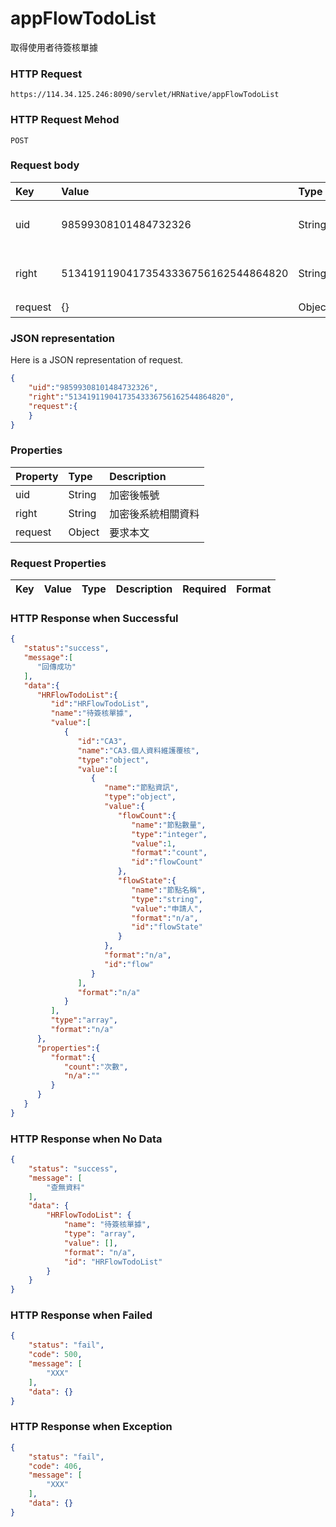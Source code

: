 # appFlowTodoList
取得使用者待簽核單據

### HTTP Request
```
https://114.34.125.246:8090/servlet/HRNative/appFlowTodoList
```

### HTTP Request Mehod
```
POST
```

### Request body
| Key | Value | Type | Description |
|:----------|:-------------|:-----|:------------|
| uid | 98599308101484732326 | String | 需透過appLogin取得
| right | 51341911904173543336756162544864820 | String | 需透過appLogin取得 |
| request | {} | Object | 查詢條件

### JSON representation
Here is a JSON representation of request.
```json
{
    "uid":"98599308101484732326",
    "right":"51341911904173543336756162544864820",
    "request":{
    }
}
```

### Properties
| Property | Type | Description |
|:---------|:-----|:------------|
| uid   | String | 加密後帳號 |
| right | String | 加密後系統相關資料 |
| request | Object | 要求本文 |

### Request Properties
| Key | Value | Type | Description | Required | Format |
|:----------|:-------------|:-----|:------------|:------------|:------------|


### HTTP Response when Successful
```json
{
   "status":"success",
   "message":[
      "回傳成功"
   ],
   "data":{
      "HRFlowTodoList":{
         "id":"HRFlowTodoList",
         "name":"待簽核單據",
         "value":[
            {
               "id":"CA3",
               "name":"CA3.個人資料維護覆核",
               "type":"object",
               "value":[
                  {
                     "name":"節點資訊",
                     "type":"object",
                     "value":{
                        "flowCount":{
                           "name":"節點數量",
                           "type":"integer",
                           "value":1,
                           "format":"count",
                           "id":"flowCount"
                        },
                        "flowState":{
                           "name":"節點名稱",
                           "type":"string",
                           "value":"申請人",
                           "format":"n/a",
                           "id":"flowState"
                        }
                     },
                     "format":"n/a",
                     "id":"flow"
                  }
               ],
               "format":"n/a"
            }
         ],
         "type":"array",
         "format":"n/a"
      },
      "properties":{
         "format":{
            "count":"次數",
            "n/a":""
         }
      }
   }
}
```

### HTTP Response when No Data 
```json
{
    "status": "success",
    "message": [
        "查無資料"
    ],
    "data": {
        "HRFlowTodoList": {
            "name": "待簽核單據",
            "type": "array",
            "value": [],
            "format": "n/a",
            "id": "HRFlowTodoList"
        }
    }
}
```

### HTTP Response when Failed
```json
{
    "status": "fail",
    "code": 500,
    "message": [
        "XXX"
    ],
    "data": {}
}
```

### HTTP Response when Exception
```json
{
    "status": "fail",
    "code": 406,
    "message": [
        "XXX"
    ],
    "data": {}
}
```
